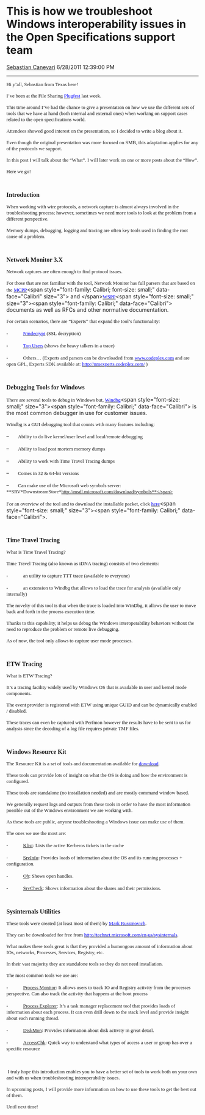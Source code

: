 <div id="page">

# This is how we troubleshoot Windows interoperability issues in the Open Specifications support team

[Sebastian
Canevari](https://social.msdn.microsoft.com/profile/Sebastian%20Canevari)
6/28/2011 12:39:00
PM

-----

<div id="content">

<span style="font-size: small;" size="3"><span style="font-family: Calibri;" data-face="Calibri">Hi
y’all, Sebastian from Texas
here\!</span></span>

<span style="font-family: Calibri; font-size: small;" data-face="Calibri" size="3">I’ve
been at the File Sharing
</span>[<span style="color: #0000ff; font-family: Calibri; font-size: small;" data-face="Calibri" size="3" color="#0000ff">Plugfest</span>](http://www.microsoft.com/openspecifications/en/us/applied-interoperability/testing/plugfests-and-events/default.aspx)<span style="font-size: small;" size="3"><span style="font-family: Calibri;" data-face="Calibri">
last
week.</span></span>

<span style="font-size: small;" size="3"><span style="font-family: Calibri;" data-face="Calibri">This
time around I’ve had the chance to give a presentation on how we use the
different sets of tools that we have at hand (both internal and external
ones) when working on support cases related to the open specifications
world.</span></span>

<span style="font-size: small;" size="3"><span style="font-family: Calibri;" data-face="Calibri">Attendees
showed good interest on the presentation, so I decided to write a blog
about
it.</span></span>

<span style="font-size: small;" size="3"><span style="font-family: Calibri;" data-face="Calibri">Even
though the original presentation was more focused on SMB, this
adaptation applies for any of the protocols we
support.</span></span>

<span style="font-size: small;" size="3"><span style="font-family: Calibri;" data-face="Calibri">In
this post I will talk about the “What”. I will later work on one or more
posts about the
“How”.</span></span>

<span style="font-size: small;" size="3"><span style="font-family: Calibri;" data-face="Calibri">Here
we
go\!</span></span>

<span style="font-family: Calibri; font-size: small;" data-face="Calibri" size="3"> </span>

**<span style="font-family: Calibri; font-size: medium;" data-face="Calibri">Introduction</span>**

<span style="font-size: small;" size="3"><span style="font-family: Calibri;" data-face="Calibri">When
working with wire protocols, a network capture is almost always involved
in the troubleshooting process; however, sometimes we need more tools to
look at the problem from a different
perspective.</span></span>

<span style="font-size: small;" size="3"><span style="font-family: Calibri;" data-face="Calibri">Memory
dumps, debugging, logging and tracing are often key tools used in
finding the root cause of a
problem.</span></span>

<span style="font-family: Calibri; font-size: small;" data-face="Calibri" size="3"> </span>

<span style="font-size: medium;">**<span style="font-family: Calibri;" data-face="Calibri">Network
Monitor
3.X</span>**</span>

<span style="font-size: small;" size="3"><span style="font-family: Calibri;" data-face="Calibri">Network
captures are often enough to find protocol
issues.</span></span>

<span style="font-family: Calibri; font-size: small;" data-face="Calibri" size="3">For
those that are not familiar with the tool, Network Monitor has full
parsers that are based on the
</span>[<span style="color: #0000ff; font-family: Calibri; font-size: small;" data-face="Calibri" size="3" color="#0000ff">MCPP</span>](http://msdn.microsoft.com/en-us/library/cc216513\(v=prot.10\).aspx)<span style="font-family: Calibri; font-size: small;" data-face="Calibri" size="3">
and
</span>[<span style="color: #0000ff; font-family: Calibri; font-size: small;" data-face="Calibri" size="3" color="#0000ff">WSPP</span>](http://msdn.microsoft.com/en-us/library/cc964399\(v=prot.13\).aspx)<span style="font-size: small;" size="3"><span style="font-family: Calibri;" data-face="Calibri">
documents as well as RFCs and other normative
documentation.</span></span>

<span style="font-size: small;" size="3"><span style="font-family: Calibri;" data-face="Calibri">For
certain scenarios, there are “Experts” that expand the tool’s
functionality:</span></span>

<span style="font-family: Calibri; font-size: small;" data-face="Calibri" size="3">-</span>         
[<span style="color: #0000ff; font-family: Calibri; font-size: small;" data-face="Calibri" size="3" color="#0000ff">Nmdecrypt</span>](http://nmdecrypt.codeplex.com/)<span style="font-size: small;" size="3"><span style="font-family: Calibri;" data-face="Calibri">
(SSL
decryption)</span></span>

<span style="font-family: Calibri; font-size: small;" data-face="Calibri" size="3">-</span>         
[<span style="color: #0000ff; font-family: Calibri; font-size: small;" data-face="Calibri" size="3" color="#0000ff">Top
Users</span>](http://nmtopusers.codeplex.com/)<span style="font-size: small;" size="3"><span style="font-family: Calibri;" data-face="Calibri">
(shows the heavy talkers in a
trace)</span></span>

<span style="font-family: Calibri; font-size: small;" data-face="Calibri" size="3">-</span>         
<span style="font-family: Calibri; font-size: small;" data-face="Calibri" size="3">Others…
(Experts and parsers can be downloaded from
</span>[<span style="color: #0000ff; font-family: Calibri; font-size: small;" data-face="Calibri" size="3" color="#0000ff">www.codeplex.com</span>](http://www.codeplex.com/)<span style="font-family: Calibri; font-size: small;" data-face="Calibri" size="3">
and are open GPL, Experts SDK available at:
</span>[<span style="color: #0000ff; font-family: Calibri; font-size: small;" data-face="Calibri" size="3" color="#0000ff">http://nmexperts.codeplex.com/</span>](http://nmexperts.codeplex.com/)<span style="font-size: small;" size="3"><span style="font-family: Calibri;" data-face="Calibri">
)</span></span>

<span style="font-family: Calibri; font-size: small;" data-face="Calibri" size="3"> </span>

<span style="font-size: medium;">**<span style="font-family: Calibri;" data-face="Calibri">Debugging
Tools for
Windows</span>**</span>

<span style="font-family: Calibri; font-size: small;" data-face="Calibri" size="3">There
are several tools to debug in Windows but,
</span>[<span style="color: #0000ff; font-family: Calibri; font-size: small;" data-face="Calibri" size="3" color="#0000ff">Windbg</span>](http://msdn.microsoft.com/en-us/library/ff561300\(v=vs.85\).aspx)<span style="font-size: small;" size="3"><span style="font-family: Calibri;" data-face="Calibri">
is the most common debugger in use for customer
issues.</span></span>

<span style="font-family: Calibri;" data-face="Calibri"><span style="font-size: small;" size="3">Windbg
is a GUI debugging tool that counts with many features
including:</span></span>

<span style="font-size: small;" size="3">–</span>     
<span style="font-size: small;" size="3"><span style="font-family: Calibri;" data-face="Calibri">Ability
to do live kernel/user level and local/remote debugging</span></span>

<span style="font-size: small;" size="3">–</span>     
<span style="font-size: small;" size="3"><span style="font-family: Calibri;" data-face="Calibri">Ability
to load post mortem memory dumps</span></span>

<span style="font-size: small;" size="3">–</span>     
<span style="font-size: small;" size="3"><span style="font-family: Calibri;" data-face="Calibri">Ability
to work with Time Travel Tracing dumps</span></span>

<span style="font-size: small;" size="3">–</span>     
<span style="font-size: small;" size="3"><span style="font-family: Calibri;" data-face="Calibri">Comes
in 32 & 64-bit versions</span></span>

<span style="font-size: small;" size="3">–</span>     
<span style="font-size: small;" size="3"><span style="font-family: Calibri;" data-face="Calibri">Can
make use of the Microsoft web symbols server:
**SRV\*DownstreamStore\*http://msdl.microsoft.com/download/symbols**</span></span>

<span style="font-family: Calibri; font-size: small;" data-face="Calibri" size="3">For
an overview of the tool and to download the installable packet, click
</span>[<span style="color: #0000ff; font-family: Calibri; font-size: small;" data-face="Calibri" size="3" color="#0000ff">here</span>](http://msdn.microsoft.com/en-us/library/ff561300\(v=vs.85\).aspx)<span style="font-size: small;" size="3"><span style="font-family: Calibri;" data-face="Calibri">.</span></span>

<span style="font-family: Calibri; font-size: small;" data-face="Calibri" size="3"> </span>

**<span style="font-family: Calibri; font-size: medium;" data-face="Calibri">Time
Travel
Tracing</span>**

<span style="font-size: small;" size="3"><span style="font-family: Calibri;" data-face="Calibri">What
is Time Travel
Tracing?</span></span>

<span style="font-size: small;" size="3"><span style="font-family: Calibri;" data-face="Calibri">Time
Travel Tracing (also known as iDNA tracing) consists of two
elements:</span></span>

<span style="font-family: Calibri; font-size: small;" data-face="Calibri" size="3">-</span>         
<span style="font-size: small;" size="3"><span style="font-family: Calibri;" data-face="Calibri">an
utility to capture TTT trace (available to
everyone)</span></span>

<span style="font-family: Calibri; font-size: small;" data-face="Calibri" size="3">-</span>         
<span style="font-size: small;" size="3"><span style="font-family: Calibri;" data-face="Calibri">an
extension to Windbg that allows to load the trace for analysis
(available only
internally)</span></span>

<span style="font-size: small;" size="3"><span style="font-family: Calibri;" data-face="Calibri">The
novelty of this tool is that when the trace is loaded into WinDbg, it
allows the user to move back and forth in the process execution
time.</span></span>

<span style="font-size: small;" size="3"><span style="font-family: Calibri;" data-face="Calibri">Thanks
to this capability, it helps us debug the Windows interoperability
behaviors without the need to reproduce the problem or remote live
debugging.</span></span>

<span style="font-size: small;" size="3"><span style="font-family: Calibri;" data-face="Calibri">As
of now, the tool only allows to capture user mode
processes.</span></span>

<span style="font-family: Calibri; font-size: small;" data-face="Calibri" size="3"> </span>

<span style="font-size: medium;">**<span style="font-family: Calibri;" data-face="Calibri">ETW
Tracing</span>**</span>

<span style="font-size: small;" size="3"><span style="font-family: Calibri;" data-face="Calibri">What
is ETW
Tracing?</span></span>

<span style="font-size: small;" size="3"><span style="font-family: Calibri;" data-face="Calibri">It’s
a tracing facility widely used by Windows OS that is available in user
and kernel mode
components.</span></span>

<span style="font-size: small;" size="3"><span style="font-family: Calibri;" data-face="Calibri">The
event provider is registered with ETW using unique GUID and can be
dynamically enabled /
disabled.</span></span>

<span style="font-size: small;" size="3"><span style="font-family: Calibri;" data-face="Calibri">These
traces can even be captured with Perfmon however the results have to be
sent to us for analysis since the decoding of a log file requires
private TMF
files.</span></span>

<span style="font-family: Calibri; font-size: small;" data-face="Calibri" size="3"> </span>

<span style="font-size: medium;">**<span style="font-family: Calibri;" data-face="Calibri">Windows
Resource
Kit</span>**</span>

<span style="font-family: Calibri; font-size: small;" data-face="Calibri" size="3">The
Resource Kit is a set of tools and documentation available for
</span>[<span style="color: #0000ff; font-family: Calibri; font-size: small;" data-face="Calibri" size="3" color="#0000ff">download</span>](http://www.microsoft.com/download/en/confirmation.aspx?displaylang=en&id=17657)<span style="font-size: small;" size="3"><span style="font-family: Calibri;" data-face="Calibri">.</span></span>

<span style="font-size: small;" size="3"><span style="font-family: Calibri;" data-face="Calibri">These
tools can provide lots of insight on what the OS is doing and how the
environment is
configured.</span></span>

<span style="font-size: small;" size="3"><span style="font-family: Calibri;" data-face="Calibri">These
tools are standalone (no installation needed) and are mostly command
window
based.</span></span>

<span style="font-size: small;" size="3"><span style="font-family: Calibri;" data-face="Calibri">We
generally request logs and outputs from these tools in order to have the
most information possible out of the Windows environment we are working
with.</span></span>

<span style="font-size: small;" size="3"><span style="font-family: Calibri;" data-face="Calibri">As
these tools are public, anyone troubleshooting a Windows issue can make
use of
them.</span></span>

<span style="font-size: small;" size="3"><span style="font-family: Calibri;" data-face="Calibri">The
ones we use the most
are:</span></span>

<span style="font-family: Calibri; font-size: small;" data-face="Calibri" size="3">-</span>         
<span style="font-size: small;" size="3"><span style="font-family: Calibri;" data-face="Calibri"><span style="text-decoration: underline;">Klist</span>:
Lists the active Kerberos tickets in the
cache</span></span>

<span style="font-family: Calibri; font-size: small;" data-face="Calibri" size="3">-</span>         
<span style="font-size: small;" size="3"><span style="font-family: Calibri;" data-face="Calibri"><span style="text-decoration: underline;">SrvInfo</span>:
Provides loads of information about the OS and its running processes +
configuration.</span></span>

<span style="font-family: Calibri; font-size: small;" data-face="Calibri" size="3">-</span>         
<span style="font-size: small;" size="3"><span style="font-family: Calibri;" data-face="Calibri"><span style="text-decoration: underline;">Oh</span>:
Shows open
handles.</span></span>

<span style="font-family: Calibri; font-size: small;" data-face="Calibri" size="3">-</span>         
<span style="font-size: small;" size="3"><span style="font-family: Calibri;" data-face="Calibri"><span style="text-decoration: underline;">SrvCheck</span>:
Shows information about the shares and their
permissions.</span></span>

<span style="font-family: Calibri; font-size: small;" data-face="Calibri" size="3"> </span>

<span style="font-size: medium;">**<span style="font-family: Calibri;" data-face="Calibri">Sysinternals
Utilities</span>**</span>

<span style="font-family: Calibri; font-size: small;" data-face="Calibri" size="3">These
tools were created (at least most of them) by
</span>[<span style="color: #0000ff; font-family: Calibri; font-size: small;" data-face="Calibri" size="3" color="#0000ff">Mark
Russinovich</span>](http://www.microsoft.com/presspass/exec/techfellow/Russinovich/default.mspx)<span style="font-size: small;" size="3"><span style="font-family: Calibri;" data-face="Calibri">.</span></span>

<span style="font-family: Calibri; font-size: small;" data-face="Calibri" size="3">They
can be downloaded for free from
</span>[<span style="color: #0000ff; font-family: Calibri; font-size: small;" data-face="Calibri" size="3" color="#0000ff">http://</span>](http://technet.microsoft.com/en-us/sysinternals)[<span style="color: #0000ff; font-family: Calibri; font-size: small;" data-face="Calibri" size="3" color="#0000ff">technet.microsoft.com/en-us/sysinternals</span>](http://technet.microsoft.com/en-us/sysinternals)<span style="font-size: small;" size="3"><span style="font-family: Calibri;" data-face="Calibri">.</span></span>

<span style="font-size: small;" size="3"><span style="font-family: Calibri;" data-face="Calibri">What
makes these tools great is that they provided a humongous amount of
information about IOs, networks, Processes, Services, Registry,
etc.</span></span>

<span style="font-size: small;" size="3"><span style="font-family: Calibri;" data-face="Calibri">In
their vast majority they are standalone tools so they do not need
installation.</span></span>

<span style="font-size: small;" size="3"><span style="font-family: Calibri;" data-face="Calibri">The
most common tools we use
are:</span></span>

<span style="font-family: Calibri; font-size: small;" data-face="Calibri" size="3">-</span>         
<span style="font-size: small;" size="3"><span style="font-family: Calibri;" data-face="Calibri"><span style="text-decoration: underline;">Process
Monitor</span>: It allows users to track IO and Registry activity from
the processes perspective. Can also track the activity that happens at
the boot
process</span></span>

<span style="font-family: Calibri; font-size: small;" data-face="Calibri" size="3">-</span>         
<span style="font-size: small;" size="3"><span style="font-family: Calibri;" data-face="Calibri"><span style="text-decoration: underline;">Process
Explorer</span>: It’s a task manager replacement tool that provides
loads of information about each process. It can even drill down to the
stack level and provide insight about each running
thread.</span></span>

<span style="font-family: Calibri; font-size: small;" data-face="Calibri" size="3">-</span>         
<span style="font-size: small;" size="3"><span style="font-family: Calibri;" data-face="Calibri"><span style="text-decoration: underline;">DiskMon</span>:
Provides information about disk activity in great
detail.</span></span>

<span style="font-family: Calibri; font-size: small;" data-face="Calibri" size="3">-</span>         
<span style="font-size: small;" size="3"><span style="font-family: Calibri;" data-face="Calibri"><span style="text-decoration: underline;">AccessChk</span>:
Quick way to understand what types of access a user or group has over a
specific
resource</span></span>

<span style="font-family: Calibri; font-size: small;" data-face="Calibri" size="3"> </span>

<span style="font-size: small;" size="3"><span style="font-family: Calibri;" data-face="Calibri"> I
truly hope this introduction enables you to have a better set of tools
to work both on your own and with us when troubleshooting
interoperability
issues.</span></span>

<span style="font-size: small;" size="3"><span style="font-family: Calibri;" data-face="Calibri">In
upcoming posts, I will provide more information on how to use these
tools to get the best out of
them.</span></span>

<span style="font-size: small;" size="3"><span style="font-family: Calibri;" data-face="Calibri">Until
next
time\!</span></span>

<span style="font-family: Calibri; font-size: small;" data-face="Calibri" size="3"> </span>

<span style="font-family: Calibri; font-size: small;" data-face="Calibri" size="3"> </span>

</div>

</div>
